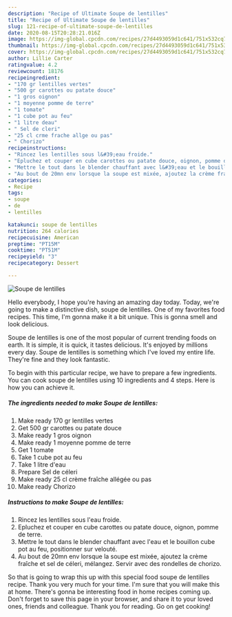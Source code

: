 ```yaml
---
description: "Recipe of Ultimate Soupe de lentilles"
title: "Recipe of Ultimate Soupe de lentilles"
slug: 121-recipe-of-ultimate-soupe-de-lentilles
date: 2020-08-15T20:28:21.016Z
image: https://img-global.cpcdn.com/recipes/27d4493059d1c641/751x532cq70/soupe-de-lentilles-photo-principale-de-la-recette.jpg
thumbnail: https://img-global.cpcdn.com/recipes/27d4493059d1c641/751x532cq70/soupe-de-lentilles-photo-principale-de-la-recette.jpg
cover: https://img-global.cpcdn.com/recipes/27d4493059d1c641/751x532cq70/soupe-de-lentilles-photo-principale-de-la-recette.jpg
author: Lillie Carter
ratingvalue: 4.2
reviewcount: 18176
recipeingredient:
- "170 gr lentilles vertes"
- "500 gr carottes ou patate douce"
- "1 gros oignon"
- "1 moyenne pomme de terre"
- "1 tomate"
- "1 cube pot au feu"
- "1 litre deau"
- " Sel de cleri"
- "25 cl crme frache allge ou pas"
- " Chorizo"
recipeinstructions:
- "Rincez les lentilles sous l&#39;eau froide."
- "Epluchez et couper en cube carottes ou patate douce, oignon, pomme de terre."
- "Mettre le tout dans le blender chauffant avec l&#39;eau et le bouillon cube pot au feu, positionner sur velouté."
- "Au bout de 20mn env lorsque la soupe est mixée, ajoutez la crème fraîche et sel de céleri, mélangez. Servir avec des rondelles de chorizo."
categories:
- Recipe
tags:
- soupe
- de
- lentilles

katakunci: soupe de lentilles 
nutrition: 264 calories
recipecuisine: American
preptime: "PT15M"
cooktime: "PT51M"
recipeyield: "3"
recipecategory: Dessert

---
```



![Soupe de lentilles](https://img-global.cpcdn.com/recipes/27d4493059d1c641/751x532cq70/soupe-de-lentilles-photo-principale-de-la-recette.jpg)

Hello everybody, I hope you're having an amazing day today. Today, we're going to make a distinctive dish, soupe de lentilles. One of my favorites food recipes. This time, I'm gonna make it a bit unique. This is gonna smell and look delicious.

Soupe de lentilles is one of the most popular of current trending foods on earth. It is simple, it is quick, it tastes delicious. It's enjoyed by millions every day. Soupe de lentilles is something which I've loved my entire life. They're fine and they look fantastic.




To begin with this particular recipe, we have to prepare a few ingredients. You can cook soupe de lentilles using 10 ingredients and 4 steps. Here is how you can achieve it.

<!--inarticleads1-->

##### The ingredients needed to make Soupe de lentilles:

1. Make ready 170 gr lentilles vertes
1. Get 500 gr carottes ou patate douce
1. Make ready 1 gros oignon
1. Make ready 1 moyenne pomme de terre
1. Get 1 tomate
1. Take 1 cube pot au feu
1. Take 1 litre d&#39;eau
1. Prepare  Sel de céleri
1. Make ready 25 cl crème fraîche allégée ou pas
1. Make ready  Chorizo




<!--inarticleads2-->

##### Instructions to make Soupe de lentilles:

1. Rincez les lentilles sous l&#39;eau froide.
1. Epluchez et couper en cube carottes ou patate douce, oignon, pomme de terre.
1. Mettre le tout dans le blender chauffant avec l&#39;eau et le bouillon cube pot au feu, positionner sur velouté.
1. Au bout de 20mn env lorsque la soupe est mixée, ajoutez la crème fraîche et sel de céleri, mélangez. Servir avec des rondelles de chorizo.




So that is going to wrap this up with this special food soupe de lentilles recipe. Thank you very much for your time. I'm sure that you will make this at home. There's gonna be interesting food in home recipes coming up. Don't forget to save this page in your browser, and share it to your loved ones, friends and colleague. Thank you for reading. Go on get cooking!
